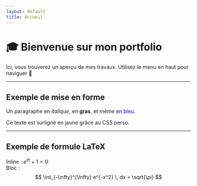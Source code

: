 ```yaml
---
layout: default
title: Accueil
---
```


# 🎓 Bienvenue sur mon portfolio

Ici, vous trouverez un aperçu de mes travaux. Utilisez le menu en haut pour naviguer 🚀  

---

## Exemple de mise en forme
Un paragraphe en *italique*, en **gras**, et même <span style="color:blue;">en bleu</span>.  

<span class="important">Ce texte est surligné en jaune grâce au CSS perso.</span>

---

## Exemple de formule LaTeX
Inline : $e^{i \pi} + 1 = 0$  
Bloc :  
$$
\int_{-\infty}^{\infty} e^{-x^2} \, dx = \sqrt{\pi}
$$
